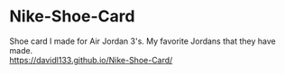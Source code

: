 # Nike-Shoe-Card
Shoe card I made for Air Jordan 3's. My favorite Jordans that they have made.  
https://davidl133.github.io/Nike-Shoe-Card/

